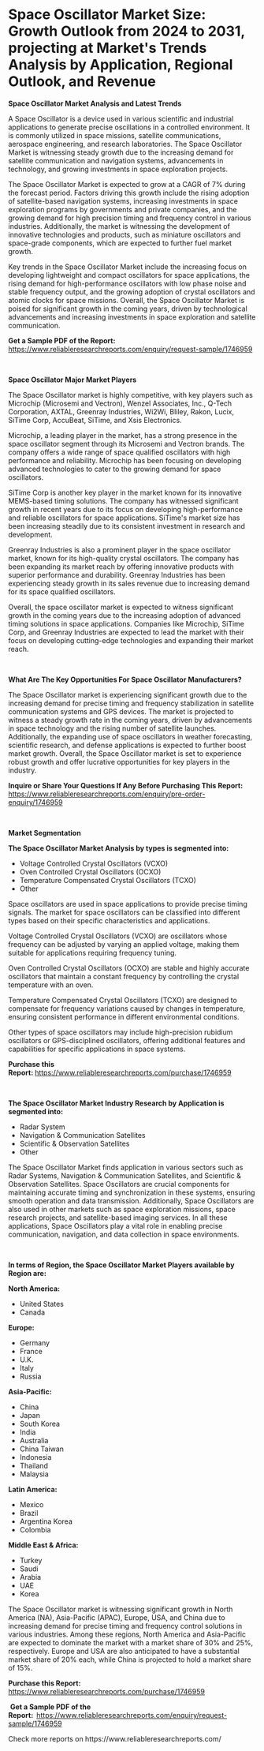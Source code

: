<p><h1>Space Oscillator Market Size: Growth Outlook from 2024 to 2031, projecting at Market's Trends Analysis by Application, Regional Outlook, and Revenue</h1></p><p><strong>Space Oscillator Market Analysis and Latest Trends</strong></p>
<p><p>A Space Oscillator is a device used in various scientific and industrial applications to generate precise oscillations in a controlled environment. It is commonly utilized in space missions, satellite communications, aerospace engineering, and research laboratories. The Space Oscillator Market is witnessing steady growth due to the increasing demand for satellite communication and navigation systems, advancements in technology, and growing investments in space exploration projects.</p><p>The Space Oscillator Market is expected to grow at a CAGR of 7% during the forecast period. Factors driving this growth include the rising adoption of satellite-based navigation systems, increasing investments in space exploration programs by governments and private companies, and the growing demand for high precision timing and frequency control in various industries. Additionally, the market is witnessing the development of innovative technologies and products, such as miniature oscillators and space-grade components, which are expected to further fuel market growth.</p><p>Key trends in the Space Oscillator Market include the increasing focus on developing lightweight and compact oscillators for space applications, the rising demand for high-performance oscillators with low phase noise and stable frequency output, and the growing adoption of crystal oscillators and atomic clocks for space missions. Overall, the Space Oscillator Market is poised for significant growth in the coming years, driven by technological advancements and increasing investments in space exploration and satellite communication.</p></p>
<p><strong>Get a Sample PDF of the Report:&nbsp;</strong> <a href="https://www.reliableresearchreports.com/enquiry/request-sample/1746959">https://www.reliableresearchreports.com/enquiry/request-sample/1746959</a></p>
<p>&nbsp;</p>
<p><strong>Space Oscillator Major Market Players</strong></p>
<p><p>The Space Oscillator market is highly competitive, with key players such as Microchip (Microsemi and Vectron), Wenzel Associates, Inc., Q-Tech Corporation, AXTAL, Greenray Industries, Wi2Wi, Bliley, Rakon, Lucix, SiTime Corp, AccuBeat, SiTime, and Xsis Electronics. </p><p>Microchip, a leading player in the market, has a strong presence in the space oscillator segment through its Microsemi and Vectron brands. The company offers a wide range of space qualified oscillators with high performance and reliability. Microchip has been focusing on developing advanced technologies to cater to the growing demand for space oscillators.</p><p>SiTime Corp is another key player in the market known for its innovative MEMS-based timing solutions. The company has witnessed significant growth in recent years due to its focus on developing high-performance and reliable oscillators for space applications. SiTime's market size has been increasing steadily due to its consistent investment in research and development.</p><p>Greenray Industries is also a prominent player in the space oscillator market, known for its high-quality crystal oscillators. The company has been expanding its market reach by offering innovative products with superior performance and durability. Greenray Industries has been experiencing steady growth in its sales revenue due to increasing demand for its space qualified oscillators.</p><p>Overall, the space oscillator market is expected to witness significant growth in the coming years due to the increasing adoption of advanced timing solutions in space applications. Companies like Microchip, SiTime Corp, and Greenray Industries are expected to lead the market with their focus on developing cutting-edge technologies and expanding their market reach.</p></p>
<p>&nbsp;</p>
<p><strong>What Are The Key Opportunities For Space Oscillator Manufacturers?</strong></p>
<p><p>The Space Oscillator market is experiencing significant growth due to the increasing demand for precise timing and frequency stabilization in satellite communication systems and GPS devices. The market is projected to witness a steady growth rate in the coming years, driven by advancements in space technology and the rising number of satellite launches. Additionally, the expanding use of space oscillators in weather forecasting, scientific research, and defense applications is expected to further boost market growth. Overall, the Space Oscillator market is set to experience robust growth and offer lucrative opportunities for key players in the industry.</p></p>
<p><strong>Inquire or Share Your Questions If Any Before Purchasing This Report:</strong> <a href="https://www.reliableresearchreports.com/enquiry/pre-order-enquiry/1746959">https://www.reliableresearchreports.com/enquiry/pre-order-enquiry/1746959</a></p>
<p>&nbsp;</p>
<p><strong>Market Segmentation</strong></p>
<p><strong>The Space Oscillator Market Analysis by types is segmented into:</strong></p>
<p><ul><li>Voltage Controlled Crystal Oscillators (VCXO)</li><li>Oven Controlled Crystal Oscillators (OCXO)</li><li>Temperature Compensated Crystal Oscillators (TCXO)</li><li>Other</li></ul></p>
<p><p>Space oscillators are used in space applications to provide precise timing signals. The market for space oscillators can be classified into different types based on their specific characteristics and applications. </p><p>Voltage Controlled Crystal Oscillators (VCXO) are oscillators whose frequency can be adjusted by varying an applied voltage, making them suitable for applications requiring frequency tuning. </p><p>Oven Controlled Crystal Oscillators (OCXO) are stable and highly accurate oscillators that maintain a constant frequency by controlling the crystal temperature with an oven. </p><p>Temperature Compensated Crystal Oscillators (TCXO) are designed to compensate for frequency variations caused by changes in temperature, ensuring consistent performance in different environmental conditions. </p><p>Other types of space oscillators may include high-precision rubidium oscillators or GPS-disciplined oscillators, offering additional features and capabilities for specific applications in space systems.</p></p>
<p><strong>Purchase this Report:&nbsp;</strong><a href="https://www.reliableresearchreports.com/purchase/1746959">https://www.reliableresearchreports.com/purchase/1746959</a></p>
<p>&nbsp;</p>
<p><strong>The Space Oscillator Market Industry Research by Application is segmented into:</strong></p>
<p><ul><li>Radar System</li><li>Navigation & Communication Satellites</li><li>Scientific & Observation Satellites</li><li>Other</li></ul></p>
<p><p>The Space Oscillator Market finds application in various sectors such as Radar Systems, Navigation & Communication Satellites, and Scientific & Observation Satellites. Space Oscillators are crucial components for maintaining accurate timing and synchronization in these systems, ensuring smooth operation and data transmission. Additionally, Space Oscillators are also used in other markets such as space exploration missions, space research projects, and satellite-based imaging services. In all these applications, Space Oscillators play a vital role in enabling precise communication, navigation, and data collection in space environments.</p></p>
<p>&nbsp;</p>
<p><strong>In terms of Region, the Space Oscillator Market Players available by Region are:</strong></p>
<p>
    <p> <strong> North America: </strong>
        <ul>
            <li>United States</li>
            <li>Canada</li>
        </ul>
        </p> 
    <p> <strong> Europe: </strong>
        <ul>
            <li>Germany</li>
            <li>France</li>
            <li>U.K.</li>
            <li>Italy</li>
            <li>Russia</li>
        </ul>
        </p> 
    <p> <strong> Asia-Pacific: </strong>
        <ul>
            <li>China</li>
            <li>Japan</li>
            <li>South Korea</li>
            <li>India</li>
            <li>Australia</li>
            <li>China Taiwan</li>
            <li>Indonesia</li>
            <li>Thailand</li>
            <li>Malaysia</li>
        </ul>
        </p> 
    <p> <strong> Latin America: </strong>
        <ul>
            <li>Mexico</li>
            <li>Brazil</li>
            <li>Argentina Korea</li>
            <li>Colombia</li>
        </ul>
        </p> 
    <p> <strong> Middle East & Africa: </strong>
        <ul>
            <li>Turkey</li>
            <li>Saudi</li>
            <li>Arabia</li>
            <li>UAE</li>
            <li>Korea</li>
        </ul>
    </p>
    </p>
<p><p>The Space Oscillator market is witnessing significant growth in North America (NA), Asia-Pacific (APAC), Europe, USA, and China due to increasing demand for precise timing and frequency control solutions in various industries. Among these regions, North America and Asia-Pacific are expected to dominate the market with a market share of 30% and 25%, respectively. Europe and USA are also anticipated to have a substantial market share of 20% each, while China is projected to hold a market share of 15%.</p></p>
<p><strong>Purchase this Report: </strong><a href="https://www.reliableresearchreports.com/purchase/1746959">https://www.reliableresearchreports.com/purchase/1746959</a></p>
<p>&nbsp;<strong>Get a Sample PDF of the Report:&nbsp;&nbsp;</strong><a href="https://www.reliableresearchreports.com/enquiry/request-sample/1746959">https://www.reliableresearchreports.com/enquiry/request-sample/1746959</a></p>
<p><strong></strong></p>
<p>Check more reports on https://www.reliableresearchreports.com/</p>
